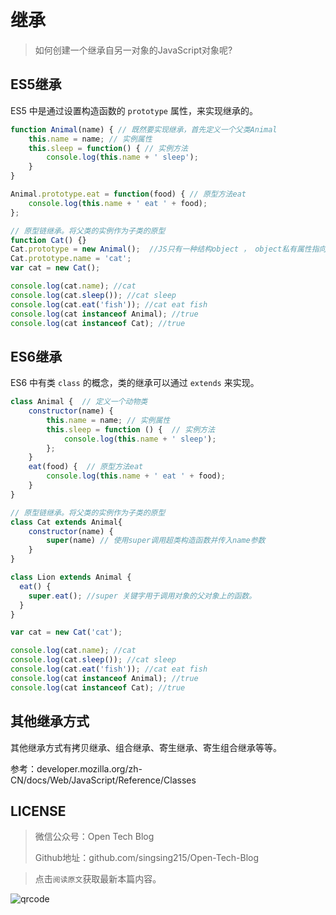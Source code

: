 # 继承

> 如何创建一个继承自另一对象的JavaScript对象呢?

## ES5继承

ES5 中是通过设置构造函数的 `prototype` 属性，来实现继承的。

```javascript
function Animal(name) { // 既然要实现继承，首先定义一个父类Animal
    this.name = name; // 实例属性
    this.sleep = function() { // 实例方法
        console.log(this.name + ' sleep');
    }
}

Animal.prototype.eat = function(food) { // 原型方法eat
    console.log(this.name + ' eat ' + food);
};

// 原型链继承。将父类的实例作为子类的原型
function Cat() {}
Cat.prototype = new Animal();  //JS只有一种结构object ， object私有属性指向它的构造函数的原型对象prototype 
Cat.prototype.name = 'cat';  
var cat = new Cat();

console.log(cat.name); //cat
console.log(cat.sleep()); //cat sleep
console.log(cat.eat('fish')); //cat eat fish
console.log(cat instanceof Animal); //true 
console.log(cat instanceof Cat); //true
```

## ES6继承

ES6 中有类 `class` 的概念，类的继承可以通过 `extends` 来实现。

```javascript
class Animal {  // 定义一个动物类
    constructor(name) {
        this.name = name; // 实例属性
        this.sleep = function () {  // 实例方法
            console.log(this.name + ' sleep');
        };
    }
    eat(food) {  // 原型方法eat
        console.log(this.name + ' eat ' + food);
    }
}

// 原型链继承。将父类的实例作为子类的原型
class Cat extends Animal{
    constructor(name) {
        super(name) // 使用super调用超类构造函数并传入name参数
    }
}

class Lion extends Animal {
  eat() {
    super.eat(); //super 关键字用于调用对象的父对象上的函数。
  }
}

var cat = new Cat('cat');

console.log(cat.name); //cat
console.log(cat.sleep()); //cat sleep
console.log(cat.eat('fish')); //cat eat fish
console.log(cat instanceof Animal); //true 
console.log(cat instanceof Cat); //true
```

## 其他继承方式

其他继承方式有拷贝继承、组合继承、寄生继承、寄生组合继承等等。

参考：developer.mozilla.org/zh-CN/docs/Web/JavaScript/Reference/Classes

## LICENSE

> 微信公众号：Open Tech Blog
> 
> Github地址：github.com/singsing215/Open-Tech-Blog

> 点击`阅读原文`获取最新本篇内容。

![qrcode](https://m.qpic.cn/psc?/V537Qnpi0OXnJm2Konin077jks4ap2ow/bqQfVz5yrrGYSXMvKr.cqZs491lneOtH7kLYV2wRHulaIh6H8AG0sOgrRV5IOzhOeBPqvFlOAcjrjqxHkjHf.PFLhGbXhv2NOlTTJqCDHuw!/b&bo=WAFYAQAAAAABByA!&rf=viewer_4)
